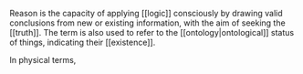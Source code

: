 Reason is the capacity of applying [[logic]] consciously by drawing valid conclusions from new or existing information, with the aim of seeking the [[truth]]. The term is also used to refer to the [[ontology|ontological]] status of things, indicating their [[existence]].

In physical terms,
